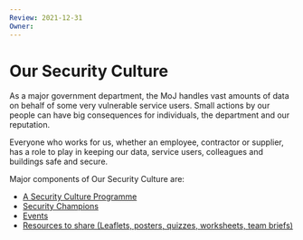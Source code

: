 ```yaml
---
Review: 2021-12-31
Owner:
---
```


# Our Security Culture

As a major government department, the MoJ handles vast amounts of data on behalf of some very vulnerable service users. Small actions by our people can have big consequences for individuals, the department and our reputation.

Everyone who works for us, whether an employee, contractor or supplier, has a role to play in keeping our data, service users, colleagues and buildings safe and secure.

Major components of Our Security Culture are:

- [A Security Culture Programme](https://github.com/ministryofjustice/security-guidance/blob/Local/culture/security-culture-programme.md)
- [Security Champions](https://github.com/ministryofjustice/security-guidance/blob/Local/culture/security-champions.md)
- [Events](https://github.com/ministryofjustice/security-guidance/blob/Local/culture/events.md)
- [Resources to share (Leaflets, posters, quizzes, worksheets, team briefs)](https://github.com/ministryofjustice/security-guidance/blob/Local/culture/resources.md)
